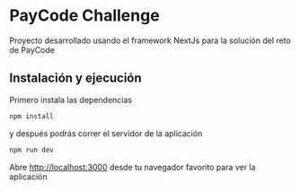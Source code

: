 # PayCode Challenge
Proyecto desarrollado usando el framework NextJs para la solución del reto de PayCode

## Instalación y ejecución

Primero instala las dependencias

```bash
npm install
```

y después podrás correr el servidor de la aplicación
```bash
npm run dev
```

Abre [http://localhost:3000](http://localhost:3000) desde tu navegador favorito para ver la aplicación

